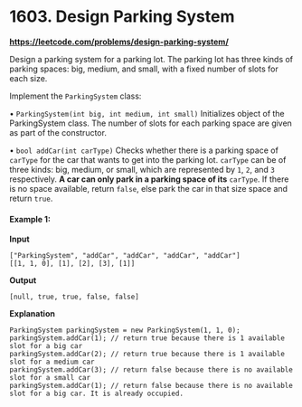 # 1603. Design Parking System

**https://leetcode.com/problems/design-parking-system/**

Design a parking system for a parking lot. The parking lot has three kinds of parking spaces: big, medium, and small,
with a fixed number of slots for each size.

Implement the `ParkingSystem` class:

• `ParkingSystem(int big, int medium, int small)` Initializes object of the ParkingSystem class. The number of slots for
each parking space are given as part of the constructor.

• `bool addCar(int carType)` Checks whether there is a parking space of `carType` for the car that wants to get into the
parking lot. `carType` can be of three kinds: big, medium, or small, which are represented by `1`, `2`, and `3`
respectively.
**A
car can only park in a parking space of its** `carType`. If there is no space available, return `false`, else park the
car in
that size space and return `true`.

#### Example 1:

**Input**

    ["ParkingSystem", "addCar", "addCar", "addCar", "addCar"]
    [[1, 1, 0], [1], [2], [3], [1]]

**Output**
    
    [null, true, true, false, false]

**Explanation**

```    
ParkingSystem parkingSystem = new ParkingSystem(1, 1, 0);
parkingSystem.addCar(1); // return true because there is 1 available slot for a big car
parkingSystem.addCar(2); // return true because there is 1 available slot for a medium car
parkingSystem.addCar(3); // return false because there is no available slot for a small car
parkingSystem.addCar(1); // return false because there is no available slot for a big car. It is already occupied.
```